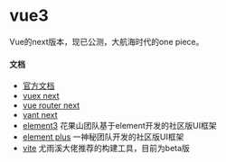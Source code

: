 <!--
 * @Author: kendrick任
 * @Date: 2020-12-17 11:07:59
 * @LastEditTime: 2020-12-23 16:22:59
 * @Description: 版本申明
 * @FilePath: \gitbook\vue\vue3\README.md
 * @
-->
# vue3
Vue的next版本，现已公测，大航海时代的one piece。

<!-- #### 章节目录
- [vue3.0 + vite 学习](vue3.0+vite.md) -->

#### 文档
- [官方文档](https://v3.cn.vuejs.org/)
- [vuex next](https://next.vuex.vuejs.org/)
- [vue router next](https://next.router.vuejs.org/)
- [vant next](https://vant-contrib.gitee.io/vant/next/#/zh-CN)
- [element3](https://element3-ui.com/#/zh-CN) 花果山团队基于element开发的社区版UI框架
- [element plus](https://element-plus.gitee.io/#/zh-CN) 一神秘团队开发的社区版UI框架
- [vite](https://github.com/vitejs/vite) 尤雨溪大佬推荐的构建工具，目前为beta版